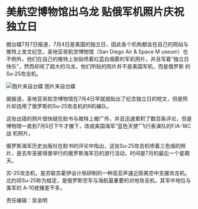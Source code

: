 # 美航空博物馆出乌龙 贴俄军机照片庆祝独立日

据台媒7月7日报道，7月4日是美国的独立日，因此各个机构都会在自己的网站与推特上发文纪念，圣地亚哥航空博物馆（San Diego Air & Space M
useum）也不例外，他们在自己的推特上张贴喷着红蓝白烟雾的军机照片，并且写着“独立日快乐”，然而却闹了超大的乌龙，他们所贴的照片并不是美国军机，而是俄罗斯
的Su-25攻击机。

![ 图片来自台媒](http://n.sinaimg.cn/translate/201/w656h345/20180708/Iyfy-hezpzwt3877763.jpg) 图片来自台媒

据报道，圣地亚哥航空博物馆在7月4日早就就贴出了纪念独立日的短文，但是照片却选用了俄罗斯的Su-25攻击机的6机编队。

这张出错的照片很快就在脸书与推特上被广传，并且迅速累积了数百条评论，但是博物馆一直到7月5日下午才撤下，改成美国海军“蓝色天使”飞行表演队的F/A-18C战
机照片。

俄罗斯海军历史出版社在脸书的评论中指出，这张Su-25攻击机喷着三色烟的照片，是去年圣彼得堡举行的俄罗斯海军日的游行活动，时间是7月的最后一个星期天。

苏-25攻击机，是苏联苏霍伊设计局研制的一种高亚声速近距离空中支援攻击机。北约将Su-25称为蛙足，是俄罗斯空军与海航最重要的对地攻击机，其军中地位与美军的
A-10疣猪差不多。

责任编辑：吴金明

